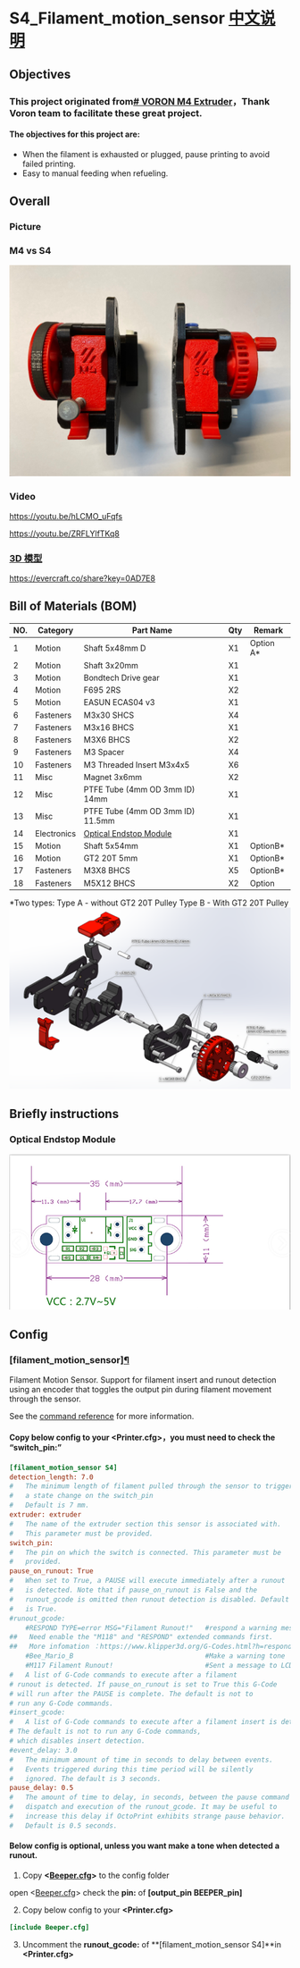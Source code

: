# S4_Filament_motion_sensor [中文说明](./Readme_CN.MD)

## Objectives

### This project originated from[# VORON M4 Extruder](https://github.com/VoronDesign/Mobius-Extruder)，Thank Voron team to facilitate these great project.

#### The objectives for this project are:

 - When the  filament is exhausted or plugged, pause printing to avoid failed printing.
 - Easy to manual feeding when refueling.



## Overall

### Picture
### M4 vs S4

![图片](Photos/Overview.jpg)

### Video
 https://youtu.be/hLCMO_uFqfs
 
 https://youtu.be/ZRFLYlfTKq8
 
### [3D 模型](./3D)
 https://evercraft.co/share?key=0AD7E8


## Bill of Materials (BOM)
|NO.	|Category	|Part Name	|Qty	|Remark
|--|--|--|--|--|
|1	|Motion	|Shaft 5x48mm  D	|X1	|Option A*
|2	|Motion	|Shaft 3x20mm	|X1|	
|3	|Motion	|Bondtech Drive gear	|X1	
|4	|Motion	|F695 2RS	|X2	
|5	|Motion	|EASUN ECAS04 v3	|X1	
|6	|Fasteners	|M3x30 SHCS	|X4	
|7	|Fasteners	|M3x16 BHCS	|X1	
|8	|Fasteners	|M3X6 BHCS	|X2	
|9	|Fasteners	|M3 Spacer	|X4	
|10	|Fasteners	|M3 Threaded Insert M3x4x5	|X6	
|11	|Misc	|Magnet 3x6mm	|X2	
|12	|Misc	|PTFE Tube (4mm OD 3mm ID) 14mm	|X1	
|13	|Misc	|PTFE Tube (4mm OD 3mm ID) 11.5mm	|X1	
|14	|Electronics	|[Optical Endstop Module](https://www.amazon.com/Optical-Endstop-Photoelectric-Control-Printer/dp/B07MFT8NWJ)	|X1|
|15	|Motion	|Shaft 5x54mm	|X1	|OptionB*
|16	|Motion	|GT2 20T 5mm	|X1	|OptionB*
|17	|Fasteners	|M3X8 BHCS	|X5	|OptionB*
|18	|Fasteners	|M5X12 BHCS	|X2	|Option

*Two types:
Type A - without GT2 20T Pulley 
Type B - With GT2 20T Pulley 
![BOM](Photos/Bom.png)

## Briefly instructions
### Optical Endstop Module
![Pin](Photos/Pin.PNG)

## Config



### [filament_motion_sensor][¶](https://www.klipper3d.org/Config_Reference.html#filament_motion_sensor "Permanent link")

Filament Motion Sensor. Support for filament insert and runout detection using an encoder that toggles the output pin during filament movement through the sensor.

See the  [command reference](https://www.klipper3d.org/G-Codes.html#filament_switch_sensor)  for more information.

#### Copy below config to your <Printer.cfg>，you must need to check the **“switch_pin:”** 
```ini
[filament_motion_sensor S4]
detection_length: 7.0
#   The minimum length of filament pulled through the sensor to trigger
#   a state change on the switch_pin
#   Default is 7 mm.
extruder: extruder
#   The name of the extruder section this sensor is associated with.
#   This parameter must be provided.
switch_pin:
#   The pin on which the switch is connected. This parameter must be
#   provided.
pause_on_runout: True
#   When set to True, a PAUSE will execute immediately after a runout
#   is detected. Note that if pause_on_runout is False and the
#   runout_gcode is omitted then runout detection is disabled. Default
#   is True.
#runout_gcode:
    #RESPOND TYPE=error MSG="Filament Runout!"   #respond a warning message 
##   Need enable the "M118" and "RESPOND" extended commands first. 
##   More infomation ：https://www.klipper3d.org/G-Codes.html?h=respond#respond
    #Bee_Mario_B                                 #Make a warning tone
    #M117 Filament Runout!                       #Sent a message to LCD
#   A list of G-Code commands to execute after a filament 
# runout is detected. If pause_on_runout is set to True this G-Code 
# will run after the PAUSE is complete. The default is not to 
# run any G-Code commands.
#insert_gcode:
#   A list of G-Code commands to execute after a filament insert is detected.
# The default is not to run any G-Code commands,  
# which disables insert detection.
#event_delay: 3.0
#   The minimum amount of time in seconds to delay between events.
#   Events triggered during this time period will be silently
#   ignored. The default is 3 seconds.
pause_delay: 0.5
#   The amount of time to delay, in seconds, between the pause command
#   dispatch and execution of the runout_gcode. It may be useful to
#   increase this delay if OctoPrint exhibits strange pause behavior.
#   Default is 0.5 seconds.
```


#### Below config is optional, unless you want make a tone when detected a runout.

1. Copy **<[Beeper.cfg](/Config/Beeper)>** to the config folder 

open <[Beeper.cfg](/Config/Beeper)> check the **pin:** of  **[output_pin BEEPER_pin]**

2.  Copy below config to your **<Printer.cfg>** 
```ini
[include Beeper.cfg] 
```
3. Uncomment the **runout_gcode:** of **[filament_motion_sensor S4]**in **<Printer.cfg>**



